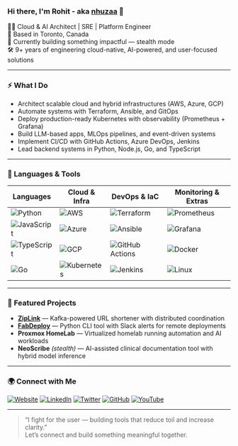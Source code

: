 ### Hi there, I'm Rohit - aka [nhuzaa][website] 👋

👨‍💻 Cloud & AI Architect | SRE | Platform Engineer  
📍 Based in Toronto, Canada  
🔭 Currently building something impactful — stealth mode  
🛠 9+ years of engineering cloud-native, AI-powered, and user-focused solutions

---

### ⚡ What I Do

- Architect scalable cloud and hybrid infrastructures (AWS, Azure, GCP)
- Automate systems with Terraform, Ansible, and GitOps
- Deploy production-ready Kubernetes with observability (Prometheus + Grafana)
- Build LLM-based apps, MLOps pipelines, and event-driven systems
- Implement CI/CD with GitHub Actions, Azure DevOps, Jenkins
- Lead backend systems in Python, Node.js, Go, and TypeScript

---

### 🧠 Languages & Tools

| Languages            | Cloud & Infra         | DevOps & IaC         | Monitoring & Extras     |
|----------------------|-----------------------|-----------------------|--------------------------|
| ![Python](https://img.shields.io/badge/-Python-000?logo=python)     | ![AWS](https://img.shields.io/badge/-AWS-000?logo=amazon-aws)         | ![Terraform](https://img.shields.io/badge/-Terraform-000?logo=terraform)         | ![Prometheus](https://img.shields.io/badge/-Prometheus-000?logo=prometheus)       |
| ![JavaScript](https://img.shields.io/badge/-JavaScript-000?logo=javascript) | ![Azure](https://img.shields.io/badge/-Azure-000?logo=microsoft-azure) | ![Ansible](https://img.shields.io/badge/-Ansible-000?logo=ansible)             | ![Grafana](https://img.shields.io/badge/-Grafana-000?logo=grafana)               |
| ![TypeScript](https://img.shields.io/badge/-TypeScript-000?logo=typescript) | ![GCP](https://img.shields.io/badge/-GCP-000?logo=google-cloud)     | ![GitHub Actions](https://img.shields.io/badge/-GitHub_Actions-000?logo=github-actions) | ![Docker](https://img.shields.io/badge/-Docker-000?logo=docker)             |
| ![Go](https://img.shields.io/badge/-Go-000?logo=go)                 | ![Kubernetes](https://img.shields.io/badge/-Kubernetes-000?logo=kubernetes)     | ![Jenkins](https://img.shields.io/badge/-Jenkins-000?logo=jenkins)             | ![Linux](https://img.shields.io/badge/-Linux-000?logo=linux)                 |

---

### 🚀 Featured Projects

- **[ZipLink](https://github.com/nhuzaa/ZipLink)** — Kafka-powered URL shortener with distributed coordination
- **[FabDeploy](https://github.com/nhuzaa/fabdeploy)** — Python CLI tool with Slack alerts for remote deployments
- **Proxmox HomeLab** — Virtualized homelab running automation and AI workloads
- **NeoScribe** *(stealth)* — AI-assisted clinical documentation tool with hybrid model inference

---

### 🌍 Connect with Me

<a href="https://www.nhuzaa.dev"><img alt="Website" src="https://img.icons8.com/ios-filled/25/000000/domain.png"/></a>
<a href="https://www.linkedin.com/in/rohit-sthapit"><img alt="LinkedIn" src="https://img.icons8.com/ios-filled/25/000000/linkedin.png"/></a>
<a href="https://twitter.com/nhuzaa"><img alt="Twitter" src="https://img.icons8.com/ios-filled/25/000000/twitter.png"/></a>
<a href="https://github.com/nhuzaa"><img alt="GitHub" src="https://img.icons8.com/ios-filled/25/000000/github.png"/></a>
<a href="https://youtube.com/nhuzaa"><img alt="YouTube" src="https://img.icons8.com/ios-filled/25/000000/youtube-play.png"/></a>

---

> “I fight for the user — building tools that reduce toil and increase clarity.”  
> Let’s connect and build something meaningful together.

[website]: https://www.nhuzaa.dev/
